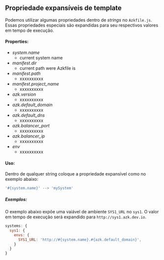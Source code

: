 ## Propriedade expansíveis de template

Podemos utilizar algumas propriedades dentro de _strings_ no `Azkfile.js`. Essas propriedades especiais são expandidas para seu respectivos valores em tempo de execução.

#### Properties:

- *system.name*
  - current system name
- *manifest.dir*
  - current path were Azkfile is
- *manifest.path*
  - xxxxxxxxxx
- *manifest.project_name*
  - xxxxxxxxxx
- *azk.version*
  - xxxxxxxxxx
- *azk.default_domain*
  - xxxxxxxxxx
- *azk.default_dns*
  - xxxxxxxxxx
- *azk.balancer_port*
  - xxxxxxxxxx
- *azk.balancer_ip*
  - xxxxxxxxxx
- *env*
  - xxxxxxxxxx

#### Uso:

Dentro de qualquer string coloque a propriedade expansível como no exemplo abaixo:

```js
'#{system.name}' --> 'mySystem'
```

##### Exemplos:

O exemplo abaixo expõe uma vaiável de ambiente `SYS1_URL` no `sys1`.
O valor em tempo de execução será expandido para `http://sys1.azk.dev.io`.

```js
systems: {
  sys1: {
    envs: {
      SYS1_URL: 'http://#{system.name}.#{azk.default_domain}',
    }
  }
}
```

